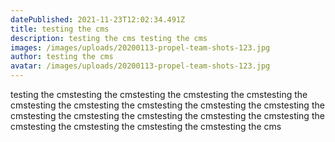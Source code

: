 ```yaml
---
datePublished: 2021-11-23T12:02:34.491Z
title: testing the cms
description: testing the cms testing the cms
images: /images/uploads/20200113-propel-team-shots-123.jpg
author: testing the cms
avatar: /images/uploads/20200113-propel-team-shots-123.jpg
---
```

testing the cmstesting the cmstesting the cmstesting the cmstesting the cmstesting the cmstesting the cmstesting the cmstesting the cmstesting the cmstesting the cmstesting the cmstesting the cmstesting the cmstesting the cmstesting the cmstesting the cmstesting the cmstesting the cms